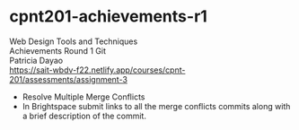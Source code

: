 # cpnt201-achievements-r1
Web Design Tools and Techniques\
Achievements Round 1 Git\
Patricia Dayao\
https://sait-wbdv-f22.netlify.app/courses/cpnt-201/assessments/assignment-3
- Resolve Multiple Merge Conflicts
- In Brightspace submit links to all the merge conflicts commits along with a brief description of the commit.
